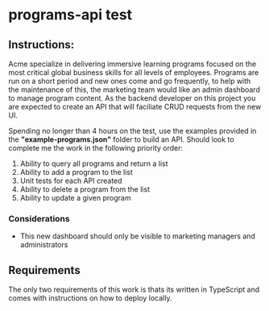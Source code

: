 # programs-api test

## Instructions:

Acme specialize in delivering immersive learning programs focused on the most critical global business skills for all levels of employees. Programs are run on a short period and new ones come and go frequently, to help with the maintenance of this, the marketing team would like an admin dashboard to manage program content. As the backend developer on this project you are expected to create an API that will faciliate CRUD requests from the new UI.

Spending no longer than 4 hours on the test, use the examples provided in the **"example-programs.json"** folder to build an API. Should look to complete me the work in the following priority order:

1. Ability to query all programs and return a list
2. Ability to add a program to the list
3. Unit tests for each API created
4. Ability to delete a program from the list
5. Ability to update a given program

### Considerations

- This new dashboard should only be visible to marketing managers and administrators

## Requirements

The only two requirements of this work is thats its written in TypeScript and comes with instructions on how to deploy locally.
